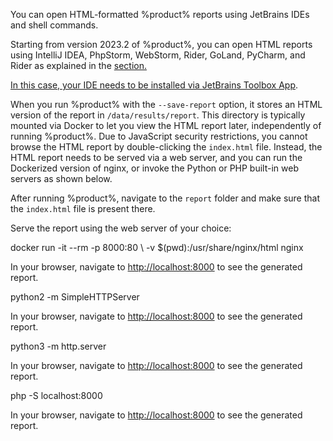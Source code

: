 [//]: # (title: Open an HTML report)

You can open HTML-formatted %product% reports using JetBrains IDEs and shell commands.

<tabs>
<tab title="JetBrains IDEs" id="open-report-ide">
<p>Starting from version 2023.2 of %product%, you can open HTML reports using IntelliJ IDEA, PhpStorm, WebStorm, Rider, 
GoLand, PyCharm, and Rider as explained in the <a href="qodana-ide-plugin.md" anchor="ide-plugin-study-reports"/> section.</p> 
<p>In this case, your IDE needs to be installed via <a href="https://www.jetbrains.com/toolbox-app/">JetBrains Toolbox App</a>.</p>

</tab>
<tab title="Shell commands" id="open-report-shell">
<p>When you run %product% with the <code>--save-report</code> option, it stores an HTML version of the report in 
<code>/data/results/report</code>. This directory is typically mounted via Docker to let you view the HTML report later, 
independently of running %product%. Due to JavaScript security restrictions, you cannot browse the HTML report by 
double-clicking the <code>index.html</code> file. Instead, the HTML report needs to be served via a web server, and you 
can run the Dockerized version of nginx, or invoke the Python or PHP built-in web servers as shown below.</p>

<procedure>
<step>After running %product%, navigate to the <code>report</code> folder and make sure that the 
<code>index.html</code> file is present there.</step>
<step>
    <p>Serve the report using the web server of your choice:</p>
    <tabs>
        <tab title="Dockerized version of nginx">
            <code-block prompt="$">
                docker run -it --rm -p 8000:80 \
                  -v $(pwd):/usr/share/nginx/html nginx
            </code-block>
            <p>In your browser, navigate to <a href="http://localhost:8000">http://localhost:8000</a> to see the generated report.</p>
        </tab>
        <tab title="Python 2">
            <code-block prompt="$">
                python2 -m SimpleHTTPServer
            </code-block>
            <p>In your browser, navigate to <a href="http://localhost:8000">http://localhost:8000</a> to see the generated report.</p>
        </tab>
        <tab title="Python 3">
            <code-block prompt="$">
                python3 -m http.server
            </code-block>
            <p>In your browser, navigate to <a href="http://localhost:8000">http://localhost:8000</a> to see the generated report.</p>
        </tab>
        <tab title="PHP">
            <code-block prompt="$">
                php -S localhost:8000
            </code-block> 
            <p>In your browser, navigate to <a href="http://localhost:8000">http://localhost:8000</a> to see the generated report.</p>
        </tab>
    </tabs>    
</step>
</procedure>
</tab>
</tabs>
